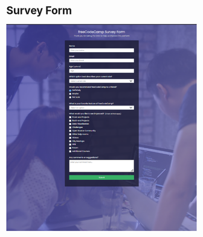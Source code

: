 # Survey Form

<div align="center">
  <img src="https://github.com/ibrahimbayburtlu/Web-projects/blob/master/Survey%20Form/surveyForm.png">
</div>
